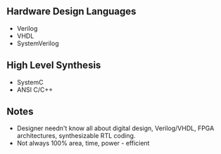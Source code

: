 ## Hardware Design Languages
- Verilog
- VHDL
- SystemVerilog

## High Level Synthesis
- SystemC
- ANSI C/C++

## Notes
- Designer needn't know all about digital design, Verilog/VHDL, FPGA architectures, synthesizable RTL coding.
- Not always 100% area, time, power - efficient 